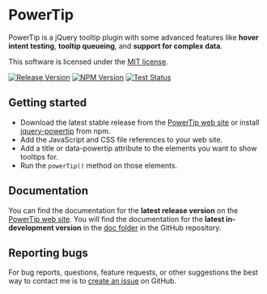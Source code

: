 # PowerTip

PowerTip is a jQuery tooltip plugin with some advanced features like **hover intent testing**, **tooltip queueing**, and **support for complex data**.

This software is licensed under the [MIT license][license].

[![Release Version][releasebadge]][releases] [![NPM Version][npmbadge]][npmpage] [![Test Status][testbadge]][teststatus]

[license]: LICENSE.txt
[releases]: https://github.com/stevenbenner/jquery-powertip/releases
[teststatus]: https://github.com/stevenbenner/jquery-powertip/actions/workflows/run-tests.yml
[releasebadge]: https://img.shields.io/github/release/stevenbenner/jquery-powertip.svg?style=flat-square
[npmbadge]: https://img.shields.io/npm/v/jquery-powertip.svg?style=flat-square
[testbadge]: https://img.shields.io/github/actions/workflow/status/stevenbenner/jquery-powertip/run-tests.yml?style=flat-square

## Getting started

* Download the latest stable release from the [PowerTip web site][projectpage] or install [jquery-powertip][npmpage] from npm.
* Add the JavaScript and CSS file references to your web site.
* Add a title or data-powertip attribute to the elements you want to show tooltips for.
* Run the `powerTip()` method on those elements.

[npmpage]: https://www.npmjs.com/package/jquery-powertip

## Documentation

You can find the documentation for the **latest release version** on the [PowerTip web site][projectpage]. You will find the documentation for the **latest in-development version** in the [doc folder][docs] in the GitHub repository.

[projectpage]: https://stevenbenner.github.io/jquery-powertip/
[docs]: https://github.com/stevenbenner/jquery-powertip/tree/master/doc

## Reporting bugs

For bug reports, questions, feature requests, or other suggestions the best way to contact me is to [create an issue][newissue] on GitHub.

[newissue]: https://github.com/stevenbenner/jquery-powertip/issues/new
